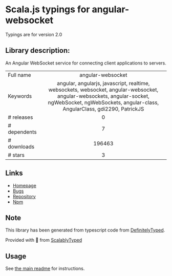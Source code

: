 
# Scala.js typings for angular-websocket

Typings are for version 2.0

## Library description:
An Angular WebSocket service for connecting client applications to servers.

|                    |                 |
| ------------------ | :-------------: |
| Full name          | angular-websocket |
| Keywords           | angular, angularjs, javascript, realtime, websockets, websocket, angular-websocket, angular-websockets, angular-socket, ngWebSocket, ngWebSockets, angular-class, AngularClass, gdi2290, PatrickJS |
| # releases         | 0 |
| # dependents       | 7 |
| # downloads        | 196463 |
| # stars            | 3 |

## Links
- [Homepage](https://github.com/angular-class/angular-websocket)
- [Bugs](https://github.com/angular-class/angular-websocket/issues)
- [Repository](https://github.com/angular-class/angular-websocket)
- [Npm](https://www.npmjs.com/package/angular-websocket)
    


## Note
This library has been generated from typescript code from [DefinitelyTyped](https://definitelytyped.org).

Provided with :purple_heart: from [ScalablyTyped](https://github.com/oyvindberg/ScalablyTyped)

## Usage
See [the main readme](../../readme.md) for instructions.


